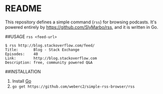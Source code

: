 README
======

This repository defines a simple command (`rss`) for browsing podcasts. It's powered entirely by https://github.com/SlyMarbo/rss, and it is written in Go.

##USAGE
`rss <feed-url>`

```
$ rss http://blog.stackoverflow.com/feed/
Title:       Blog - Stack Exchange
Episodes:    40
Link:        http://blog.stackoverflow.com
Description: free, community powered Q&A
```

##INSTALLATION

1. Install [Go](https://golang.org)
2. `go get https://github.com/weberc2/simple-rss-browser/rss`
